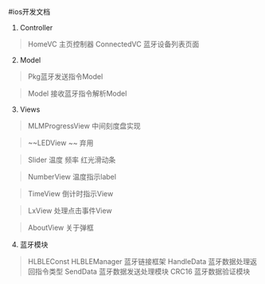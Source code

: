 #ios开发文档
1. Controller
  >HomeVC 主页控制器
> ConnectedVC 蓝牙设备列表页面

2. Model 
>Pkg蓝牙发送指令Model
  
>Model 接收蓝牙指令解析Model

3. Views
>  MLMProgressView  中间刻度盘实现

>  ~~LEDView ~~ 弃用
    
> Slider 温度 频率 红光滑动条

> NumberView 温度指示label

> TimeView 倒计时指示View

> LxView 处理点击事件View

> AboutView 关于弹框


4. 蓝牙模块
> HLBLEConst HLBLEManager 蓝牙链接框架
> HandleData 蓝牙数据处理返回指令类型
> SendData 蓝牙数据发送处理模块
> CRC16 蓝牙数据验证模块


